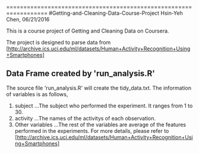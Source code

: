==================================================================
#Getting-and-Cleaning-Data-Course-Project
Hsin-Yeh Chen, 06/21/2016

This is a course project of Getting and Cleaning Data on Coursera.

The project is designed to parse data from 
[http://archive.ics.uci.edu/ml/datasets/Human+Activity+Recognition+Using+Smartphones]

## Data Frame created by 'run_analysis.R'
The source file 'run_analysis.R' will create the tidy_data.txt. The information of variables is as follows, 
1. subject
...The subject who performed the experiment. It ranges from 1 to 30. 
2. activity
...The names of the activitys of each observation.
3. Other variables
...The rest of the variables are average of the features performed in the experiments. For more details, please refer to 
[http://archive.ics.uci.edu/ml/datasets/Human+Activity+Recognition+Using+Smartphones]